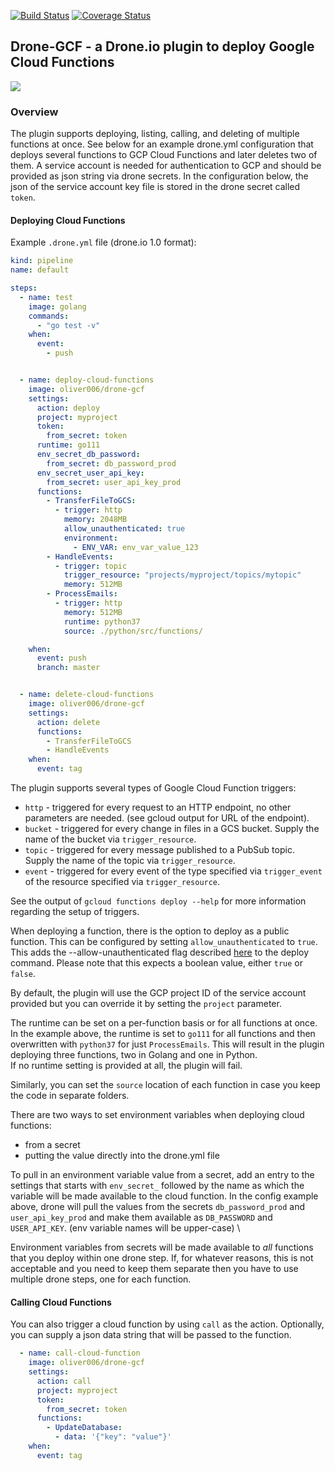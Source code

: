 [![Build Status](https://cloud.drone.io/api/badges/oliver006/drone-gcf/status.svg)](https://cloud.drone.io/oliver006/drone-gcf) [![Coverage Status](https://coveralls.io/repos/github/oliver006/drone-gcf/badge.svg?branch=master)](https://coveralls.io/github/oliver006/drone-gcf?branch=master)

## Drone-GCF - a Drone.io plugin to deploy Google Cloud Functions

![](https://cloud.google.com/_static/images/cloud/products/logos/svg/functions.svg)


### Overview

The plugin supports deploying, listing, calling, and deleting of multiple functions at once.
See below for an example drone.yml configuration that deploys several functions
to GCP Cloud Functions and later deletes two of them.
A service account is needed for authentication to GCP and should be provided
as json string via drone secrets. In the configuration below, the json of
the service account key file is stored in the drone secret called `token`.

#### Deploying Cloud Functions

Example `.drone.yml` file (drone.io 1.0 format):

```yaml
kind: pipeline
name: default

steps:
  - name: test
    image: golang
    commands:
      - "go test -v"
    when:
      event:
        - push


  - name: deploy-cloud-functions
    image: oliver006/drone-gcf
    settings:
      action: deploy
      project: myproject
      token:
        from_secret: token
      runtime: go111
      env_secret_db_password:
        from_secret: db_password_prod
      env_secret_user_api_key:
        from_secret: user_api_key_prod
      functions:
        - TransferFileToGCS:
          - trigger: http
            memory: 2048MB
            allow_unauthenticated: true
            environment:
              - ENV_VAR: env_var_value_123
        - HandleEvents:
          - trigger: topic
            trigger_resource: "projects/myproject/topics/mytopic"
            memory: 512MB
        - ProcessEmails:
          - trigger: http
            memory: 512MB
            runtime: python37
            source: ./python/src/functions/

    when:
      event: push
      branch: master


  - name: delete-cloud-functions
    image: oliver006/drone-gcf
    settings:
      action: delete
      functions:
        - TransferFileToGCS
        - HandleEvents
    when:
      event: tag
```


The plugin supports several types of Google Cloud Function triggers:
- `http`   - triggered for every request to an HTTP endpoint, no other parameters are needed. (see gcloud output for URL of the endpoint).
- `bucket` - triggered for every change in files in a GCS bucket. Supply the name of the bucket via `trigger_resource`.
- `topic`  - triggered for every message published to a PubSub topic. Supply the name of the topic via `trigger_resource`.
- `event`  - triggered for every event of the type specified via `trigger_event` of the resource specified via `trigger_resource`.

See the output of `gcloud functions deploy --help` for more information regarding the setup of triggers.

When deploying a function, there is the option to deploy as a public function. This can be configured by setting `allow_unauthenticated` to `true`. This adds the --allow-unauthenticated flag described [here](https://cloud.google.com/sdk/gcloud/reference/functions/deploy#--allow-unauthenticated) to the deploy command. Please note that this expects a boolean value, either `true` or `false`.

By default, the plugin will use the GCP project ID of the service account provided but you can override it
by setting the `project` parameter.

The runtime can be set on a per-function basis or for all functions at once. In the example above, the runtime
is set to `go111` for all functions and then overwritten with `python37` for just `ProcessEmails`.
This will result in the plugin deploying three functions, two in Golang and one in Python. \
If no runtime setting is provided at all, the plugin will fail.

Similarly, you can set the `source` location of each function in case you keep the code in separate folders.

There are two ways to set environment variables when deploying cloud functions:
- from a secret
- putting the value directly into the drone.yml file

To pull in an environment variable value from a secret, add an entry to the settings that starts
with `env_secret_` followed by the name as which the variable will be made available to the cloud function.
In the config example above, drone will pull the values from the secrets `db_password_prod` and `user_api_key_prod` and
make them available as `DB_PASSWORD` and `USER_API_KEY`. (env variable names will be upper-case) \

Environment variables from secrets will be made available to *all* functions that you deploy within one drone step.
If, for whatever reasons, this is not acceptable and you need to keep them separate then you have to use
multiple drone steps, one for each function.


#### Calling Cloud Functions

You can also trigger a cloud function by using `call` as the action.
Optionally, you can supply a json data string that will be passed to the function.

```yaml
  - name: call-cloud-function
    image: oliver006/drone-gcf
    settings:
      action: call
      project: myproject
      token:
        from_secret: token
      functions:
        - UpdateDatabase:
          - data: '{"key": "value"}'
    when:
      event: tag

```
